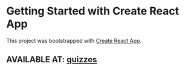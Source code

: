 # Getting Started with Create React App

This project was bootstrapped with [Create React App](https://github.com/facebook/create-react-app).

## AVAILABLE AT: [quizzes](https://axelnguyen0701.github.io/quizzy)
